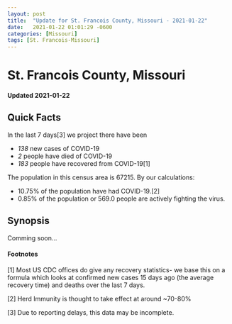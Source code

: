 ```yaml
---
layout: post
title:  "Update for St. Francois County, Missouri - 2021-01-22"
date:   2021-01-22 01:01:29 -0600
categories: [Missouri]
tags: [St. Francois-Missouri]
---
```


# St. Francois County, Missouri
#### Updated 2021-01-22

## Quick Facts

In the last 7 days[3] we project there have been
- *138* new cases of COVID-19
- *2* people have died of COVID-19
- *183* people have recovered from COVID-19[1]

The population in this census area is 67215. By our calculations:
- 10.75% of the population have had COVID-19.[2]
- 0.85% of the population or 569.0 people are actively fighting the virus.

## Synopsis

Comming soon...


#### Footnotes

[1] Most US CDC offices do give any recovery statistics- we base this on a formula which looks at confirmed new cases
15 days ago (the average recovery time) and deaths over the last 7 days.

[2] Herd Immunity is thought to take effect at around ~70-80%

[3] Due to reporting delays, this data may be incomplete.
 
    